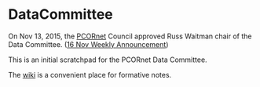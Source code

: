 # DataCommittee

On Nov 13, 2015, the [PCORnet](http://www.pcornet.org/) Council approved Russ Waitman chair of the Data Committee. ([16 Nov Weekly Announcement](https://pcornet.imeetcentral.com/pcornetmain/blogentry/42989652/))

This is an initial scratchpad for the PCORnet Data Committee.

The [wiki](https://github.com/PCORnet/DataCommittee/wiki) is a convenient place for formative notes.


